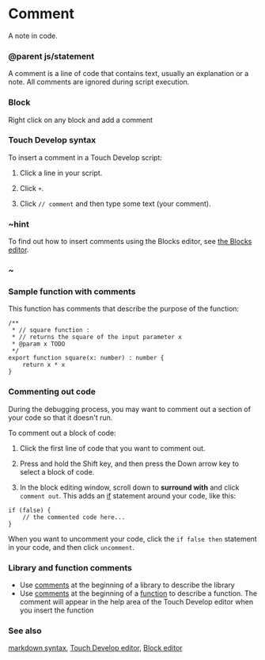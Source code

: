 # Comment

A note in code.

### @parent js/statement
 

A comment is a line of code that contains text, usually an explanation or a note. All comments are ignored during script execution.

### Block

Right click on any block and add a comment

### Touch Develop syntax

To insert a comment in a Touch Develop script:

1. Click a line in your script.

2. Click `+`.

3. Click `// comment` and then type some text (your comment).

### ~hint 

To find out how to insert comments using the Blocks editor, see [the Blocks editor](/blocks/editor).

### ~

### Sample function with comments

This function has comments that describe the purpose of the function:

```
/**
 * // square function :
 * // returns the square of the input parameter x
 * @param x TODO
 */
export function square(x: number) : number {
    return x * x
}
```

### Commenting out code

During the debugging process, you may want to comment out a section of your code so that it doesn't run.

To comment out a block of code:

1. Click the first line of code that you want to comment out.

2. Press and hold the Shift key, and then press the Down arrow key to select a block of code.

3. In the block editing window, scroll down to **surround with** and click `comment out`. This adds an [if](/reference/logic/if) statement around your code, like this:

```
if (false) {
    // the commented code here...
}
```

When you want to uncomment your code, click the `if false then` statement in your code, and then click `uncomment`.

### Library and function comments

* Use [comments](/js/comment) at the beginning of a library to describe the  library
* Use [comments](/js/comment) at the beginning of a [function](/js/function) to describe a function. The comment will appear in the help area of the Touch Develop editor when you insert the function

### See also

[markdown syntax](/js/markdown), [Touch Develop editor](/js/editor), [Block editor](/blocks/editor)

